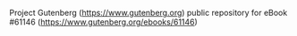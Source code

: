 Project Gutenberg (https://www.gutenberg.org) public repository for eBook #61146 (https://www.gutenberg.org/ebooks/61146)
